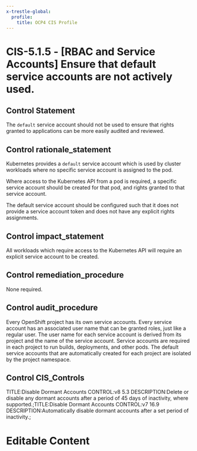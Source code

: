 ```yaml
---
x-trestle-global:
  profile:
    title: OCP4 CIS Profile
---
```


# CIS-5.1.5 - \[RBAC and Service Accounts\] Ensure that default service accounts are not actively used.

## Control Statement

The `default` service account should not be used to ensure that rights granted to applications can be more easily audited and reviewed.

## Control rationale_statement

Kubernetes provides a `default` service account which is used by cluster workloads where no specific service account is assigned to the pod.

Where access to the Kubernetes API from a pod is required, a specific service account should be created for that pod, and rights granted to that service account.

The default service account should be configured such that it does not provide a service account token and does not have any explicit rights assignments.

## Control impact_statement

All workloads which require access to the Kubernetes API will require an explicit service account to be created.

## Control remediation_procedure

None required.

## Control audit_procedure

Every OpenShift project has its own service accounts. Every service account has an associated user name that can be granted roles, just like a regular user. The user name for each service account is derived from its project and the name of the service account. Service accounts are required in each project to run builds, deployments, and other pods. The default service accounts that are automatically created for each project are isolated by the project namespace.

## Control CIS_Controls

TITLE:Disable Dormant Accounts CONTROL:v8 5.3 DESCRIPTION:Delete or disable any dormant accounts after a period of 45 days of inactivity, where supported.;TITLE:Disable Dormant Accounts CONTROL:v7 16.9 DESCRIPTION:Automatically disable dormant accounts after a set period of inactivity.;

# Editable Content

<!-- Make additions and edits below -->
<!-- The above represents the contents of the control as received by the profile, prior to additions. -->
<!-- If the profile makes additions to the control, they will appear below. -->
<!-- The above markdown may not be edited but you may edit the content below, and/or introduce new additions to be made by the profile. -->
<!-- If there is a yaml header at the top, parameter values may be edited. Use --set-parameters to incorporate the changes during assembly. -->
<!-- The content here will then replace what is in the profile for this control, after running profile-assemble. -->
<!-- The current profile has no added parts for this control, but you may add new ones here. -->
<!-- Each addition must have a heading either of the form ## Control my_addition_name -->
<!-- or ## Part a. (where the a. refers to one of the control statement labels.) -->
<!-- "## Control" parts are new parts added after the statement part. -->
<!-- "## Part" parts are new parts added into the top-level statement part with that label. -->
<!-- Subparts may be added with nested hash levels of the form ### My Subpart Name -->
<!-- underneath the parent ## Control or ## Part being added -->
<!-- See https://ibm.github.io/compliance-trestle/tutorials/ssp_profile_catalog_authoring/ssp_profile_catalog_authoring for guidance. -->
